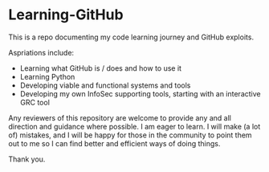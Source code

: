 # Learning-GitHub

This is a repo documenting my code learning journey and GitHub exploits.

Aspriations include:

- Learning what GitHub is / does and how to use it
- Learning Python
- Developing viable and functional systems and tools
- Developing my own InfoSec supporting tools, starting with an interactive GRC tool

Any reviewers of this repository are welcome to provide any and all direction and guidance where possible. I am eager to learn. I will make (a lot of) mistakes, and I will be happy for those in the community to point them out to me so I can find better and efficient ways of doing things.

Thank you.